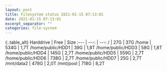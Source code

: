 ```yaml
---
layout: post
title: Filesystem status 2021-01-15 07:13:01
date: 2021-01-15 07:13:01
excerpt_separator: ""
categories: file-system
---
```

{:.table_alt}
Harddrive | Free | Size
:--- | ---: | ---:
/ | 27G | 37G
/home | 534G | 1,7T
/home/public/HDD1 | 39G | 1,8T
/home/public/HDD3 | 58G | 1,8T
/home/public/HDD4 | 145G | 2,7T
/home/public/HDD5 | 559G | 2,7T
/home/public/HDD6 | 738G | 2,7T
/home/public/HDD7 | 25G | 2,7T
/mnt/data2 | 478G | 2,0T
/mnt/pool | 718G | 8,2T
